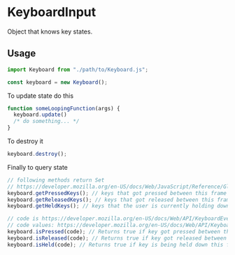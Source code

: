 # KeyboardInput

Object that knows key states.

## Usage

```javascript
import Keyboard from "./path/to/Keyboard.js";

const keyboard = new Keyboard();
```

To update state do this

```javascript
function someLoopingFunction(args) {
  keyboard.update() 
  /* do something... */
}
```

To destroy it

```javascript
keyboard.destroy();
```

Finally to query state

```javascript
// following methods return Set
// https://developer.mozilla.org/en-US/docs/Web/JavaScript/Reference/Global_Objects/Set
keyboard.getPressedKeys(); // keys that got pressed between this frame and the last frame
keyboard.getReleasedKeys(); // keys that got released between this frame and the last frame
keyboard.getHeldKeys(); // keys that the user is currently holding down

// code is https://developer.mozilla.org/en-US/docs/Web/API/KeyboardEvent/code
// code values: https://developer.mozilla.org/en-US/docs/Web/API/KeyboardEvent/code/code_values
keyboard.isPressed(code); // Returns true if key got pressed between this frame and the last frame
keyboard.isReleased(code); // Returns true if key got released between this frame and the last frame
keyboard.isHeld(code); // Returns true if key is being held down this frame
```

